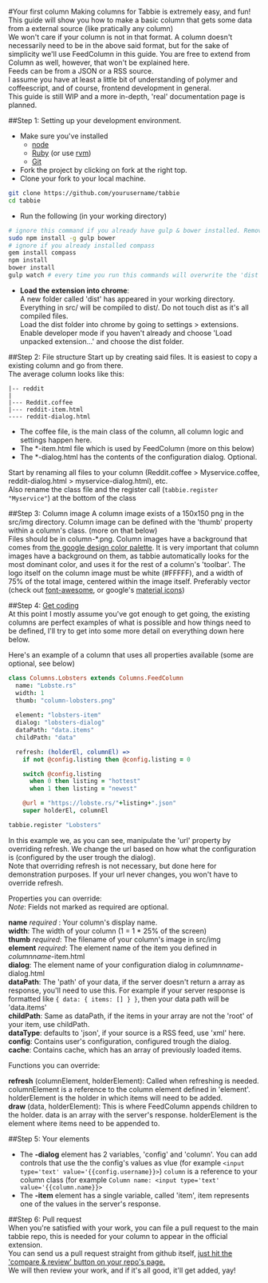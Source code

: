 #Your first column
Making columns for Tabbie is extremely easy, and fun!  
This guide will show you how to make a basic column that gets some data from a external source (like pratically any column)  
We won't care if your column is not in that format. A column doesn't necessarily need to be in the above said format, but for the sake of simplicity we'll use FeedColumn in this guide. You are free to extend from Column as well, however, that won't be explained here.   
Feeds can be from a JSON or a RSS source.  
I assume you have at least a little bit of understanding of polymer and coffeescript, and of course, frontend development in general.  
This guide is still WIP and a more in-depth, 'real' documentation page is planned.

##Step 1: Setting up your development environment.

- Make sure you've installed 
  - [node](http://nodejs.org)
  - [Ruby](https://www.ruby-lang.org) (or use [rvm](https://rvm.io/))
  - [Git](http://git-scm.org)
- Fork the project by clicking on fork at the right top.
- Clone your fork to your local machine.  
```bash
git clone https://github.com/yourusername/tabbie
cd tabbie
```


- Run the following (in your working directory)
```bash
# ignore this command if you already have gulp & bower installed. Remove 'sudo' from the beginning if on windows
sudo npm install -g gulp bower  
# ignore if you already installed compass
gem install compass
npm install
bower install
gulp watch # every time you run this commands will overwrite the 'dist' folder with the new changed updates if there're, you can re-run this command several times to test your changes.
```
- **Load the extension into chrome**:  
A new folder called 'dist' has appeared in your working directory. Everything in src/ will be compiled to dist/. Do not touch dist as it's all compiled files.  
Load the dist folder into chrome by going to settings > extensions. Enable developer mode if you haven't already and choose 'Load unpacked extension...' and choose the dist folder.  

##Step 2: File structure
Start up by creating said files. It is easiest to copy a existing column and go from there.  
The average column looks like this:
```
|-- reddit
|
|--- Reddit.coffee
|--- reddit-item.html
---- reddit-dialog.html
```
- The coffee file, is the main class of the column, all column logic and settings happen here.
- The \*-item.html file which is used by FeedColumn (more on this below)  
- The \*-dialog.html has the contents of the configuration dialog. Optional.  
  
Start by renaming all files to your column (Reddit.coffee > Myservice.coffee, reddit-dialog.html > myservice-dialog.html), etc.  
Also rename the class file and the register call (`tabbie.register "Myservice"`) at the bottom of the class

##Step 3: Column image
A column image exists of a 150x150 png in the src/img directory.
Column image can be defined with the 'thumb' property within a column's class. (more on that below)  
Files should be in column-\*.png.
Column images have a background that comes from [the google design color palette](https://www.google.com/design/spec/style/color.html#color-color-palette).
It is very important that column images have a background on them, as tabbie automatically looks for the most dominant color, and uses it for the rest of a column's 'toolbar'.
The logo itself on the column image must be white (#FFFFF), and a width of 75% of the total image, centered within the image itself.
Preferably vector (check out [font-awesome](http://fontawesome.io), or google's [material icons](https://google.github.io/material-design-icons/))  
  
##Step 4: [Get coding](http://media.giphy.com/media/6OrCT1jVbonHG/giphy.gif)  
At this point I mostly assume you've got enough to get going, the existing columns are perfect examples of what is possible and how things need to be defined, I'll try to get into some more detail on everything down here below.
  
Here's an example of a column that uses all properties available (some are optional, see below)  
```coffee
class Columns.Lobsters extends Columns.FeedColumn
  name: "Lobste.rs"
  width: 1
  thumb: "column-lobsters.png"
  
  element: "lobsters-item"
  dialog: "lobsters-dialog"
  dataPath: "data.items"
  childPath: "data"

  refresh: (holderEl, columnEl) =>
    if not @config.listing then @config.listing = 0

    switch @config.listing
      when 0 then listing = "hottest"
      when 1 then listing = "newest"

    @url = "https://lobste.rs/"+listing+".json"
    super holderEl, columnEl

tabbie.register "Lobsters"
```
In this example we, as you can see, manipulate the 'url' property by overriding refresh. We change the url based on how what the configuration is (configured by the user trough the dialog).    
Note that overriding refresh is not necessary, but done here for demonstration purposes. If your url never changes, you won't have to override refresh.

  
Properties you can override:  
_Note_: Fields not marked as required are optional.
  
**name**  _required_  :  Your column's display name.  
**width**: The width of your column (1 = 1 * 25% of the screen)  
**thumb** _required_: The filename of your column's image in src/img  
**element** _required_: The element name of the item you defined in _columnname_-item.html  
**dialog**: The element name of your configuration dialog in _columnname_-dialog.html  
**dataPath**: The 'path' of your data, if the server doesn't return a array as response, you'll need to use this. For example if your server response is formatted like `{ data: { items: [] } }`, then your data path will be 'data.items'  
**childPath**: Same as dataPath, if the items in your array are not the 'root' of your item, use childPath.   
**dataType**: defaults to 'json', if your source is a RSS feed, use 'xml' here.  
**config**: Contains user's configuration, configured trough the dialog.  
**cache**: Contains cache, which has an array of previously loaded items.
  
Functions you can override:   

**refresh** (columnElement, holderElement): Called when refreshing is needed. columnElement is a reference to the column element defined in 'element'. holderElement is the holder in which items will need to be added.  
**draw** (data, holderElement): This is where FeedColumn appends children to the holder. data is an array with the server's response. holderElement is the element where items need to be appended to.  
  
##Step 5: Your elements  
- The **-dialog** element has 2 variables, 'config' and 'column'.
You can add controls that use the the config's values as vlue (for example `<input type='text' value='{{config.username}}>`)
`column` is a reference to your column class (for example `Column name: <input type='text' value='{{column.name}}>`
- The **-item** element has a single variable, called 'item', item represents one of the values in the server's response.

##Step 6: Pull request  
When you're satisfied with your work, you can file a pull request to the main tabbie repo, this is needed for your column to appear in the official extension.  
You can send us a pull request straight from github itself, [just hit the 'compare & review' button on your repo's page.](https://help.github.com/articles/using-pull-requests/)  
We will then review your work, and if it's all good, it'll get added, yay!
